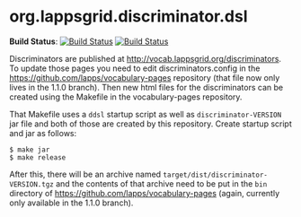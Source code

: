 org.lappsgrid.discriminator.dsl
===============================


**Build Status**:
[![Build Status](http://grid.anc.org:9080/travis/svg/lappsgrid-incubator/org.lappsgrid.discriminator.dsl?branch=master)](https://travis-ci.org/lappsgrid-incubator/org.lappsgrid.discriminator.dsl)
[![Build Status](http://grid.anc.org:9080/travis/svg/lappsgrid-incubator/org.lappsgrid.discriminator.dsl?branch=develop)](https://travis-ci.org/lappsgrid-incubator/org.lappsgrid.discriminator.dsl)


Discriminators are published at http://vocab.lappsgrid.org/discriminators. To update those pages you need to edit discriminators.config in the https://github.com/lapps/vocabulary-pages repository (that file now only lives in the 1.1.0 branch). Then new html files for the discriminators can be created using the Makefile in the vocabulary-pages repository.

That Makefile uses a `ddsl` startup script as well as `discriminator-VERSION` jar file and both of those are created by this repository. Create startup script and jar as follows:

```
$ make jar
$ make release
```

After this, there will be an archive named `target/dist/discriminator-VERSION.tgz` and the contents of that archive need to be put in the `bin` directory of https://github.com/lapps/vocabulary-pages (again, currently only available in the 1.1.0 branch).
